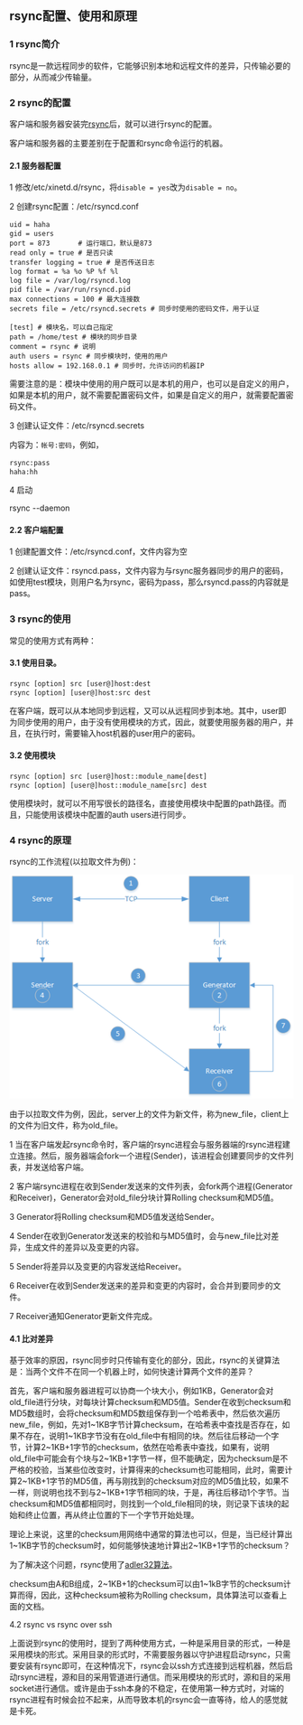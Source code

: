 ## rsync配置、使用和原理

### 1 rsync简介

rsync是一款远程同步的软件，它能够识别本地和远程文件的差异，只传输必要的部分，从而减少传输量。

### 2 rsync的配置

客户端和服务器安装完[rsync](https://rsync.samba.org/)后，就可以进行rsync的配置。

客户端和服务器的主要差别在于配置和rsync命令运行的机器。

#### 2.1 服务器配置

1 修改/etc/xinetd.d/rsync，将`disable = yes`改为`disable = no`。

2 创建rsync配置：/etc/rsyncd.conf

```
uid = haha
gid = users
port = 873       # 运行端口，默认是873
read only = true # 是否只读
transfer logging = true # 是否传送日志
log format = %a %o %P %f %l
log file = /var/log/rsyncd.log
pid file = /var/run/rsyncd.pid
max connections = 100 # 最大连接数
secrets file = /etc/rsyncd.secrets # 同步时使用的密码文件，用于认证

[test] # 模块名，可以自己指定
path = /home/test # 模块的同步目录
comment = rsync # 说明
auth users = rsync # 同步模块时，使用的用户
hosts allow = 192.168.0.1 # 同步时，允许访问的机器IP
```

需要注意的是：模块中使用的用户既可以是本机的用户，也可以是自定义的用户，
如果是本机的用户，就不需要配置密码文件，如果是自定义的用户，就需要配置密码文件。

3 创建认证文件：/etc/rsyncd.secrets

内容为：`帐号:密码`，例如，

```
rsync:pass
haha:hh
```

4 启动

rsync --daemon

#### 2.2 客户端配置

1 创建配置文件：/etc/rsyncd.conf，文件内容为空

2 创建认证文件：rsyncd.pass，文件内容为与rsync服务器同步的用户的密码，如使用test模块，则用户名为rsync，密码为pass，那么rsyncd.pass的内容就是pass。

### 3 rsync的使用

常见的使用方式有两种：

#### 3.1 使用目录。

```
rsync [option] src [user@]host:dest
rsync [option] [user@]host:src dest
```

在客户端，既可以从本地同步到远程，又可以从远程同步到本地。其中，user即为同步使用的用户，由于没有使用模块的方式，因此，就要使用服务器的用户，并且，在执行时，需要输入host机器的user用户的密码。

#### 3.2 使用模块

```
rsync [option] src [user@]host::module_name[dest]
rsync [option] [user@]host::module_name[src] dest
```

使用模块时，就可以不用写很长的路径名，直接使用模块中配置的path路径。而且，只能使用该模块中配置的auth users进行同步。

### 4 rsync的原理

rsync的工作流程(以拉取文件为例)：

![](https://github.com/luofengmacheng/shell_scripts/blob/master/pics/rsync_liucheng.png)

由于以拉取文件为例，因此，server上的文件为新文件，称为new_file，client上的文件为旧文件，称为old_file。

1 当在客户端发起rsync命令时，客户端的rsync进程会与服务器端的rsync进程建立连接。然后，服务器端会fork一个进程(Sender)，该进程会创建要同步的文件列表，并发送给客户端。

2 客户端rsync进程在收到Sender发送来的文件列表，会fork两个进程(Generator和Receiver)，Generator会对old_file分块计算Rolling checksum和MD5值。

3 Generator将Rolling checksum和MD5值发送给Sender。

4 Sender在收到Generator发送来的校验和与MD5值时，会与new_file比对差异，生成文件的差异以及变更的内容。

5 Sender将差异以及变更的内容发送给Receiver。

6 Receiver在收到Sender发送来的差异和变更的内容时，会合并到要同步的文件。

7 Receiver通知Generator更新文件完成。

#### 4.1 比对差异

基于效率的原因，rsync同步时只传输有变化的部分，因此，rsync的关键算法是：当两个文件不在同一个机器上时，如何快速计算两个文件的差异？

首先，客户端和服务器进程可以协商一个块大小，例如1KB，Generator会对old_file进行分块，对每块计算checksum和MD5值。Sender在收到checksum和MD5数组时，会将checksum和MD5数组保存到一个哈希表中，然后依次遍历new_file，例如，先对1~1KB字节计算checksum，在哈希表中查找是否存在，如果不存在，说明1~1KB字节没有在old_file中有相同的块。然后往后移动一个字节，计算2~1KB+1字节的checksum，依然在哈希表中查找，如果有，说明old_file中可能会有个块与2~1KB+1字节一样，但不能确定，因为checksum是不严格的校验，当某些位改变时，计算得来的checksum也可能相同，此时，需要计算2~1KB+1字节的MD5值，再与刚找到的checksum对应的MD5值比较，如果不一样，则说明也找不到与2~1KB+1字节相同的块，于是，再往后移动1个字节。当checksum和MD5值都相同时，则找到一个old_file相同的块，则记录下该块的起始和终止位置，再从终止位置的下一个字节开始处理。

理论上来说，这里的checksum用网络中通常的算法也可以，但是，当已经计算出1~1KB字节的checksum时，如何能够快速地计算出2~1KB+1字节的checksum？

为了解决这个问题，rsync使用了[adler32算法](https://rsync.samba.org/tech_report/node3.html)。

checksum由A和B组成，2~1KB+1的checksum可以由1~1kB字节的checksum计算而得，因此，这种checksum被称为Rolling checksum，具体算法可以查看上面的文档。

4.2 rsync vs rsync over ssh

上面说到rsync的使用时，提到了两种使用方式，一种是采用目录的形式，一种是采用模块的形式。采用目录的形式时，不需要服务器以守护进程启动rsync，只需要安装有rsync即可，在这种情况下，rsync会以ssh方式连接到远程机器，然后启动rsync进程，源和目的采用管道进行通信。而采用模块的形式时，源和目的采用socket进行通信。或许是由于ssh本身的不稳定，在使用第一种方式时，对端的rsync进程有时候会拉不起来，从而导致本机的rsync会一直等待，给人的感觉就是卡死。